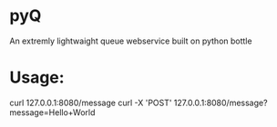 pyQ
===
An extremly lightwaight queue webservice built on python bottle

Usage:
==
curl 127.0.0.1:8080/message
curl -X 'POST' 127.0.0.1:8080/message?message=Hello+World
